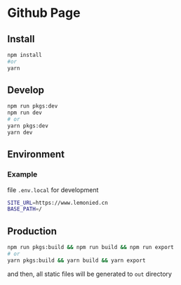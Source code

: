 # Github Page

## Install
```bash
npm install
#or
yarn
```

## Develop
```bash
npm run pkgs:dev
npm run dev
# or
yarn pkgs:dev
yarn dev
```

## Environment

### Example
file `.env.local` for development
```bash
SITE_URL=https://www.lemonied.cn
BASE_PATH=/
```

## Production
```bash
npm run pkgs:build && npm run build && npm run export
# or
yarn pkgs:build && yarn build && yarn export
```
and then, all static files will be generated to `out` directory
